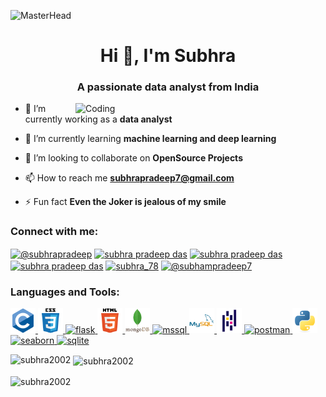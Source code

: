 ![MasterHead](https://lavipun.com/wp-content/uploads/2021/06/digital_marketing_gif_2.gif)
<h1 align="center">Hi 👋, I'm Subhra</h1>
<h3 align="center">A passionate data analyst from India</h3>
<img align="right" alt="Coding" width="400" src="https://miro.medium.com/max/1272/1*ZSVmWGcc1weENb0ShawWxw.gif">


- 🔭 I’m currently working as a **data analyst**

- 🌱 I’m currently learning **machine learning and deep learning**

- 👯 I’m looking to collaborate on **OpenSource Projects**

- 📫 How to reach me **subhrapradeep7@gmail.com**

- ⚡ Fun fact **Even the Joker is jealous of my smile**


<h3 align="left">Connect with me:</h3>
<p align="left">
<a href="https://twitter.com/@subhrapradeep" target="blank"><img align="center" src="https://raw.githubusercontent.com/rahuldkjain/github-profile-readme-generator/master/src/images/icons/Social/twitter.svg" alt="@subhrapradeep" height="30" width="40" /></a>
<a href="https://linkedin.com/in/subhra pradeep das" target="blank"><img align="center" src="https://raw.githubusercontent.com/rahuldkjain/github-profile-readme-generator/master/src/images/icons/Social/linked-in-alt.svg" alt="subhra pradeep das" height="30" width="40" /></a>
<a href="https://kaggle.com/subhra pradeep das" target="blank"><img align="center" src="https://raw.githubusercontent.com/rahuldkjain/github-profile-readme-generator/master/src/images/icons/Social/kaggle.svg" alt="subhra pradeep das" height="30" width="40" /></a>
<a href="https://fb.com/subhra pradeep das" target="blank"><img align="center" src="https://raw.githubusercontent.com/rahuldkjain/github-profile-readme-generator/master/src/images/icons/Social/facebook.svg" alt="subhra pradeep das" height="30" width="40" /></a>
<a href="https://instagram.com/subhra_78" target="blank"><img align="center" src="https://raw.githubusercontent.com/rahuldkjain/github-profile-readme-generator/master/src/images/icons/Social/instagram.svg" alt="subhra_78" height="30" width="40" /></a>
<a href="https://www.hackerrank.com/@subhampradeep7" target="blank"><img align="center" src="https://raw.githubusercontent.com/rahuldkjain/github-profile-readme-generator/master/src/images/icons/Social/hackerrank.svg" alt="@subhampradeep7" height="30" width="40" /></a>
</p>

<h3 align="left">Languages and Tools:</h3>
<p align="left"> <a href="https://www.cprogramming.com/" target="_blank" rel="noreferrer"> <img src="https://raw.githubusercontent.com/devicons/devicon/master/icons/c/c-original.svg" alt="c" width="40" height="40"/> </a> <a href="https://www.w3schools.com/css/" target="_blank" rel="noreferrer"> <img src="https://raw.githubusercontent.com/devicons/devicon/master/icons/css3/css3-original-wordmark.svg" alt="css3" width="40" height="40"/> </a> <a href="https://flask.palletsprojects.com/" target="_blank" rel="noreferrer"> <img src="https://www.vectorlogo.zone/logos/pocoo_flask/pocoo_flask-icon.svg" alt="flask" width="40" height="40"/> </a> <a href="https://www.w3.org/html/" target="_blank" rel="noreferrer"> <img src="https://raw.githubusercontent.com/devicons/devicon/master/icons/html5/html5-original-wordmark.svg" alt="html5" width="40" height="40"/> </a> <a href="https://www.mongodb.com/" target="_blank" rel="noreferrer"> <img src="https://raw.githubusercontent.com/devicons/devicon/master/icons/mongodb/mongodb-original-wordmark.svg" alt="mongodb" width="40" height="40"/> </a> <a href="https://www.microsoft.com/en-us/sql-server" target="_blank" rel="noreferrer"> <img src="https://www.svgrepo.com/show/303229/microsoft-sql-server-logo.svg" alt="mssql" width="40" height="40"/> </a> <a href="https://www.mysql.com/" target="_blank" rel="noreferrer"> <img src="https://raw.githubusercontent.com/devicons/devicon/master/icons/mysql/mysql-original-wordmark.svg" alt="mysql" width="40" height="40"/> </a> <a href="https://pandas.pydata.org/" target="_blank" rel="noreferrer"> <img src="https://raw.githubusercontent.com/devicons/devicon/2ae2a900d2f041da66e950e4d48052658d850630/icons/pandas/pandas-original.svg" alt="pandas" width="40" height="40"/> </a> <a href="https://postman.com" target="_blank" rel="noreferrer"> <img src="https://www.vectorlogo.zone/logos/getpostman/getpostman-icon.svg" alt="postman" width="40" height="40"/> </a> <a href="https://www.python.org" target="_blank" rel="noreferrer"> <img src="https://raw.githubusercontent.com/devicons/devicon/master/icons/python/python-original.svg" alt="python" width="40" height="40"/> </a> <a href="https://seaborn.pydata.org/" target="_blank" rel="noreferrer"> <img src="https://seaborn.pydata.org/_images/logo-mark-lightbg.svg" alt="seaborn" width="40" height="40"/> </a> <a href="https://www.sqlite.org/" target="_blank" rel="noreferrer"> <img src="https://www.vectorlogo.zone/logos/sqlite/sqlite-icon.svg" alt="sqlite" width="40" height="40"/> </a> </p>

<p><img align="left" src="https://github-readme-stats.vercel.app/api/top-langs?username=subhra2002&show_icons=true&locale=en&layout=compact" alt="subhra2002" /></p>

<p>&nbsp;<img align="center" src="https://github-readme-stats.vercel.app/api?username=subhra2002&show_icons=true&locale=en" alt="subhra2002" /></p>

<p><img align="center" src="https://github-readme-streak-stats.herokuapp.com/?user=subhra2002&" alt="subhra2002" /></p>
